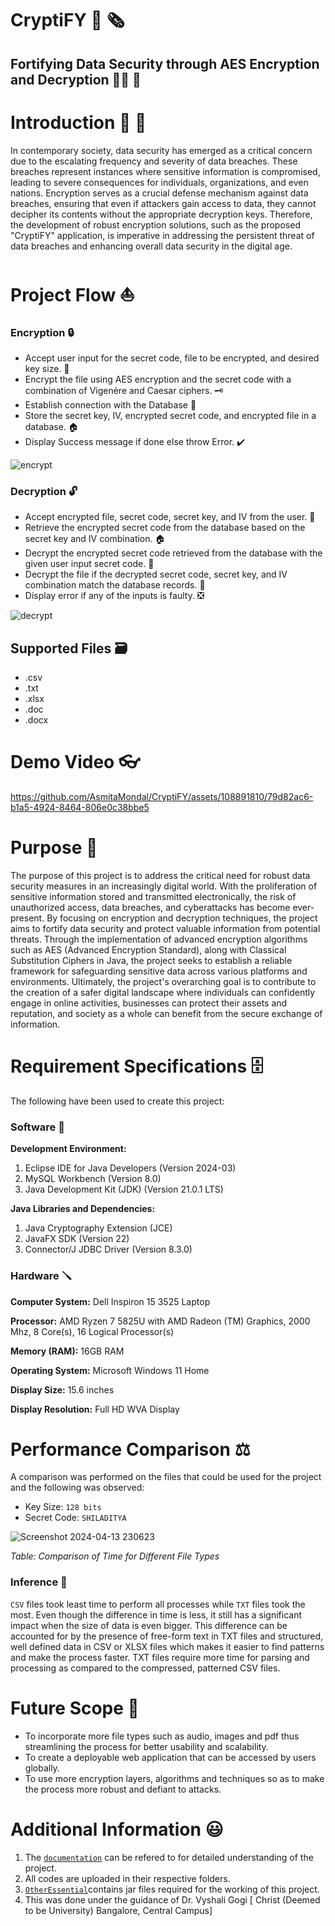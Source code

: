 # CryptiFY 🔐 🗞️
## Fortifying Data Security through AES Encryption and Decryption 💂‍♀️ 💂

# Introduction 🔑 📜

In contemporary society, data security has emerged as a critical concern due to the escalating frequency and severity of data breaches. These breaches represent instances where sensitive information is compromised, leading to severe consequences for individuals, organizations, and even nations. Encryption serves as a crucial defense mechanism against data breaches, ensuring that even if attackers gain access to data, they cannot decipher its contents without the appropriate decryption keys. Therefore, the development of robust encryption solutions, such as the proposed "CryptiFY" application, is imperative in addressing the persistent threat of data breaches and enhancing overall data security in the digital age.

# Project Flow ⛵

### Encryption 🔒 

- Accept user input for the secret code, file to be encrypted, and desired key size. 📁
- Encrypt the file using AES encryption and the secret code with a combination of Vigenère and Caesar ciphers. 🗝️
- Establish connection with the Database 🏪
- Store the secret key, IV, encrypted secret code, and encrypted file in a database. 🏠
- Display Success message if done else throw Error. :heavy_check_mark:	
  
![encrypt](https://github.com/AsmitaMondal/CryptiFY/assets/108891810/88cbd5db-cf85-4760-a9d7-2afc17d97407)

  

### Decryption 🔓

- Accept encrypted file, secret code, secret key, and IV from the user. 📂
- Retrieve the encrypted secret code from the database based on the secret key and IV combination. 🏠
- Decrypt the encrypted secret code retrieved from the database with the given user input secret code. 🎁
- Decrypt the file if the decrypted secret code, secret key, and IV combination match the database records. 📰
- Display error if any of the inputs is faulty. ❎


![decrypt](https://github.com/AsmitaMondal/CryptiFY/assets/108891810/57622404-8ac8-4697-a3e7-f6c26956c450)

## Supported Files 🗃️

- .csv
- .txt
- .xlsx
- .doc
- .docx

# Demo Video 👓



https://github.com/AsmitaMondal/CryptiFY/assets/108891810/79d82ac6-b1a5-4924-8464-806e0c38bbe5



# Purpose 💖

The purpose of this project is to address the critical need for robust data security measures in an increasingly digital world. With the proliferation of sensitive information stored and transmitted electronically, the risk of unauthorized access, data breaches, and cyberattacks has become ever-present. By focusing on encryption and decryption techniques, the project aims to fortify data security and protect valuable information from potential threats. Through the implementation of advanced encryption algorithms such as AES (Advanced Encryption Standard), along with Classical Substitution Ciphers in Java, the project seeks to establish a reliable framework for safeguarding sensitive data across various platforms and environments. Ultimately, the project's overarching goal is to contribute to the creation of a safer digital landscape where individuals can confidently engage in online activities, businesses can protect their assets and reputation, and society as a whole can benefit from the secure exchange of information.

# Requirement Specifications 🗄️

The following have been used to create this project:

### Software 🚀

**Development Environment:**

1. Eclipse IDE for Java Developers (Version 2024-03)
2. MySQL Workbench (Version 8.0)
3. Java Development Kit (JDK) (Version 21.0.1 LTS)

**Java Libraries and Dependencies:**

1. Java Cryptography Extension (JCE)
2. JavaFX SDK (Version 22)
3. Connector/J JDBC Driver (Version 8.3.0)

### Hardware 🪛

**Computer System:**
Dell Inspiron 15 3525 Laptop

**Processor:**
AMD Ryzen 7 5825U with AMD Radeon (TM) Graphics, 2000 Mhz, 8 Core(s), 16 Logical Processor(s)

**Memory (RAM):**
16GB RAM

**Operating System:**
Microsoft Windows 11 Home

**Display Size:**
15.6 inches 

**Display Resolution:**
Full HD WVA Display

# Performance Comparison ⚖️

A comparison was performed on the files that could be used for the project and the following was observed:
- Key Size: `128 bits`
- Secret Code: `SHILADITYA`

![Screenshot 2024-04-13 230623](https://github.com/AsmitaMondal/CryptiFY/assets/108891810/b18ce441-3034-4e99-aecf-3244acf4893e)

*Table: Comparison of Time for Different File Types*

### Inference 🎇

`CSV` files took least time to perform all processes while `TXT` files took the most. Even though the difference in time is less, it still has a significant impact when the size of data is even bigger.
This difference can be accounted for by the presence of free-form text in TXT files and structured, well defined data in CSV or XLSX files which makes it easier to find patterns and make the process faster. TXT files require more time for parsing and processing as compared to the compressed, patterned CSV files. 


# Future Scope 👀

- To incorporate more file types such as audio, images and pdf thus streamlining the process for better usability and scalability.
- To create a deployable web application that can be accessed by users globally.
- To use more encryption layers, algorithms and techniques so as to make the process more robust and defiant to attacks.

# Additional Information 😃

1. The [`documentation`](https://github.com/AsmitaMondal/CryptiFY/tree/main/Documentation) can be refered to for detailed understanding of the project.
2. All codes are uploaded in their respective folders.
3. [`OtherEssential`](https://github.com/AsmitaMondal/CryptiFY/tree/main/OtherEssentials)contains jar files required for the working of this project.
4. This was done under the guidance of Dr. Vyshali Gogi [ Christ (Deemed to be University) Bangalore, Central Campus]
